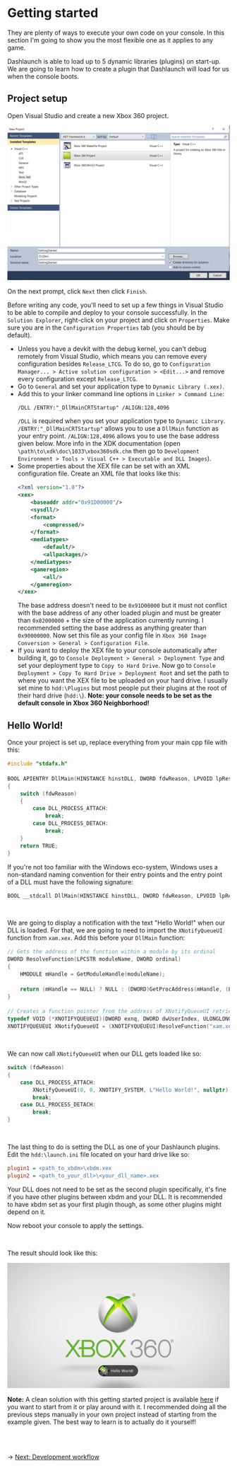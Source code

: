 # Getting started
They are plenty of ways to execute your own code on your console. In this section I'm going to show you the most flexible one as it applies to any game.

Dashlaunch is able to load up to 5 dynamic libraries (plugins) on start-up. We are going to learn how to create a plugin that Dashlaunch will load for us when the console boots.

## Project setup
Open Visual Studio and create a new Xbox 360 project.

<img src="../Prerequisites/Images/vs-create-project.png" alt="Visual Studio Xbox 360 Project"/>

On the next prompt, click `Next` then click `Finish`.

Before writing any code, you'll need to set up a few things in Visual Studio to be able to compile and deploy to your console successfully. In the `Solution Explorer`, right-click on your project and click on `Properties`. Make sure you are in the `Configuration Properties` tab (you should be by default).

- Unless you have a devkit with the debug kernel, you can't debug remotely from Visual Studio, which means you can remove every configuration besides `Release_LTCG`. To do so, go to `Configuration Manager... > Active solution configuration > <Edit...>` and remove every configuration except `Release_LTCG`.
- Go to `General` and set your application type to `Dynamic Library (.xex)`.
- Add this to your linker command line options in `Linker > Command Line`:
    ```
    /DLL /ENTRY:"_DllMainCRTStartup" /ALIGN:128,4096
    ```
    `/DLL` is required when you set your application type to `Dynamic Library`. `/ENTRY:"_DllMainCRTStartup"` allows you to use a `DllMain` function as your entry point. `/ALIGN:128,4096` allows you to use the base address given below. More info in the XDK documentation (open `\path\to\xdk\doc\1033\xbox360sdk.chm` then go to `Development Environment > Tools > Visual C++ > Executable and DLL Images`).
- Some properties about the XEX file can be set with an XML configuration file. Create an XML file that looks like this:
    ```XML
    <?xml version="1.0"?>
    <xex>
        <baseaddr addr="0x91D00000"/>
        <sysdll/>
        <format>
            <compressed/>
        </format>
        <mediatypes>
            <default/>
            <allpackages/>
        </mediatypes>
        <gameregion>
            <all/>
        </gameregion>
    </xex>
    ```
    The base address doesn't need to be `0x91D00000` but it must not conflict with the base address of any other loaded plugin and must be greater than `0x82000000` + the size of the application currently running. I recommended setting the base address as anything greater than `0x90000000`.
    Now set this file as your config file in `Xbox 360 Image Conversion > General > Configuration File`.
- If you want to deploy the XEX file to your console automatically after building it, go to `Console Deployment > General > Deployment Type` and set your deployment type to `Copy to Hard Drive`. Now go to `Console Deployment > Copy To Hard Drive > Deployment Root` and set the path to where you want the XEX file to be uploaded on your hard drive. I usually set mine to `hdd:\Plugins` but most people put their plugins at the root of their hard drive (`hdd:\`). **Note: your console needs to be set as the default console in Xbox 360 Neighborhood!**

## Hello World!
Once your project is set up, replace everything from your main cpp file with this:
```C++
#include "stdafx.h"

BOOL APIENTRY DllMain(HINSTANCE hinstDLL, DWORD fdwReason, LPVOID lpReserved)
{
    switch (fdwReason) 
    {
        case DLL_PROCESS_ATTACH:
            break;
        case DLL_PROCESS_DETACH:
            break;
    }
    return TRUE;
}
```
If you're not too familiar with the Windows eco-system, Windows uses a non-standard naming convention for their entry points and the entry point of a DLL must have the following signature:
```C++
BOOL __stdcall DllMain(HINSTANCE hinstDLL, DWORD fdwReason, LPVOID lpReserved);
```

<br/>

We are going to display a notification with the text "Hello World!" when our DLL is loaded. For that, we are going to need to import the `XNotifyQueueUI` function from `xam.xex`. Add this before your `DllMain` function:
```C++
// Gets the address of the function within a module by its ordinal
DWORD ResolveFunction(LPCSTR moduleName, DWORD ordinal)
{
    HMODULE mHandle = GetModuleHandle(moduleName);

    return (mHandle == NULL) ? NULL : (DWORD)GetProcAddress(mHandle, (LPCSTR)ordinal);
}

// Creates a function pointer from the address of XNotifyQueueUI retrieved by ResolveFunction
typedef VOID (*XNOTIFYQUEUEUI)(DWORD exnq, DWORD dwUserIndex, ULONGLONG qwAreas, PWCHAR displayText, LPVOID contextData);
XNOTIFYQUEUEUI XNotifyQueueUI = (XNOTIFYQUEUEUI)ResolveFunction("xam.xex", 656);
```

<br/>

We can now call `XNotifyQueueUI` when our DLL gets loaded like so:
```C++
switch (fdwReason) 
{
    case DLL_PROCESS_ATTACH:
        XNotifyQueueUI(0, 0, XNOTIFY_SYSTEM, L"Hello World!", nullptr);
        break;
    case DLL_PROCESS_DETACH:
        break;
}
```

<br/>

The last thing to do is setting the DLL as one of your Dashlaunch plugins. Edit the `hdd:\launch.ini` file located on your hard drive like so:
```INI
plugin1 = <path_to_xbdm>\xbdm.xex
plugin2 = <path_to_your_dll>\<your_dll_name>.xex
```
Your DLL does not need to be set as the second plugin specifically, it's fine if you have other plugins between xbdm and your DLL. It is recommended to have xbdm set as your first plugin though, as some other plugins might depend on it.

Now reboot your console to apply the settings.

<br/>

The result should look like this:

<img src="./Images/xnotify.png" alt="XNotify"/>

<br/>

**Note:** A clean solution with this getting started project is available [here](https://github.com/ClementDreptin/ModdingResources/tree/master/GettingStarted/GettingStarted/) if you want to start from it or play around with it. I recommended doing all the previous steps manually in your own project instead of starting from the example given. The best way to learn is to actually do it yourself!

<br/><br/>

&rarr; [Next: Development workflow](../DevelopmentWorkflow/development-workflow.md)

